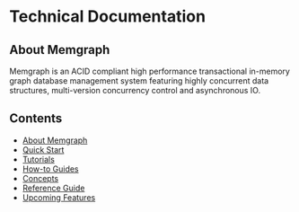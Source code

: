 # Technical Documentation

## About Memgraph

Memgraph is an ACID compliant high performance transactional in-memory graph
database management system featuring highly concurrent
data structures, multi-version concurrency control and asynchronous IO.

[//]: # (When adding a new documentation file, please add it to the list)

## Contents

  * [About Memgraph](#about-memgraph)
  * [Quick Start](quick-start.md)
  * [Tutorials](tutorials/tutorials_overview.md)
  * [How-to Guides](how-to_guides/how-to_guides_overview.md)
  * [Concepts](concepts/concepts_overview.md)
  * [Reference Guide](reference_guide/reference_overview.md)
  * [Upcoming Features](upcoming-features.md)

[//]: # (Nothing should go below the contents section)
